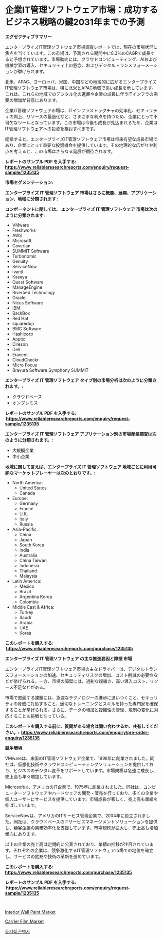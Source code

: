 <p><h1>企業IT管理ソフトウェア市場：成功するビジネス戦略の鍵2031年までの予測</h1></p><p><strong>エグゼクティブサマリー</strong></p>
<p><p>エンタープライズIT管理ソフトウェア市場調査レポートでは、現在の市場状況に焦点を当てています。この市場は、予測される期間中に8.3％のCAGRで成長すると予想されています。市場動向には、クラウドコンピューティング、AIおよび機械学習の導入、セキュリティ上の懸念、およびデジタルトランスフォーメーションが挙げられます。</p><p>北米、APAC、ヨーロッパ、米国、中国などの地理的に広がるエンタープライズIT管理ソフトウェア市場は、特に北米とAPAC地域で高い成長を示しています。これは、これらの地域でのデジタル化の進展や企業の成長に伴うITインフラの需要の増加が背景にあります。</p><p>企業IT管理ソフトウェア市場は、ITインフラストラクチャの効率化、セキュリティの向上、リソースの最適化など、さまざまな利点を持つため、企業にとって不可欠なツールとなっています。この市場は今後も成長が見込まれるため、企業はIT管理ソフトウェアへの投資を検討すべきです。</p><p>総括すると、エンタープライズIT管理ソフトウェア市場は将来有望な成長市場であり、企業にとって重要な投資機会を提供しています。その地理的な広がりや利点を考えると、この市場はさらなる発展が期待されます。</p></p>
<p><strong>レポートのサンプル PDF を入手する: <a href="https://www.reliableresearchreports.com/enquiry/request-sample/1235135">https://www.reliableresearchreports.com/enquiry/request-sample/1235135</a></strong></p>
<p><strong>市場セグメンテーション:</strong></p>
<p><strong> エンタープライズ IT 管理ソフトウェア 市場はさらに概要、展開、アプリケーション、地域に分類されます :</strong></p>
<p><strong>コンポーネントに関しては、 エンタープライズ IT 管理ソフトウェア 市場は次のように分類されます: &nbsp;</strong></p>
<p><ul><li>VMware</li><li>Freshworks</li><li>AWS</li><li>Microsoft</li><li>Goverlan</li><li>SUMMIT Software</li><li>Turbonomic</li><li>Genuity</li><li>ServiceNow</li><li>Ivanti</li><li>Kaseya</li><li>Quest Software</li><li>ManageEngine</li><li>Riverbed Technology</li><li>Oracle</li><li>Nicus Software</li><li>IBM</li><li>BackBox</li><li>Red Hat</li><li>squaredup</li><li>BMC Software</li><li>Hashicorp</li><li>Apptio</li><li>Cireson</li><li>Dell</li><li>Eracent</li><li>CloudCheckr</li><li>Micro Focus</li><li>Bravura Software
    Symphony SUMMIT</li></ul></p>
<p><strong> エンタープライズ IT 管理ソフトウェア タイプ別の市場分析は次のように分類されます。:</strong></p>
<p><ul><li>クラウドベース</li><li>オンプレミス</li></ul></p>
<p><strong>レポートのサンプル PDF を入手する: &nbsp;<a href="https://www.reliableresearchreports.com/enquiry/request-sample/1235135">https://www.reliableresearchreports.com/enquiry/request-sample/1235135</a></strong></p>
<p><strong> エンタープライズ IT 管理ソフトウェア アプリケーション別の市場産業調査は次のように分類されます。:</strong></p>
<p><ul><li>大規模企業</li><li>中小企業</li></ul></p>
<p><strong>地域に関して言えば、エンタープライズ IT 管理ソフトウェア 地域ごとに利用可能なマーケットプレーヤーは次のとおりです。:</strong></p>
<p><ul>
    <li>
        North America:
        <ul>
            <li>United States</li>
            <li>Canada</li>
        </ul>
    </li>
    <li>
        Europe:
        <ul>
            <li>Germany</li>
            <li>France</li>
            <li>U.K.</li>
            <li>Italy</li>
            <li>Russia</li>
        </ul>
    </li>
    <li>
        Asia-Pacific:
        <ul>
            <li>China</li>
            <li>Japan</li>
            <li>South Korea</li>
            <li>India</li>
            <li>Australia</li>
            <li>China Taiwan</li>
            <li>Indonesia</li>
            <li>Thailand</li>
            <li>Malaysia</li>
        </ul>
    </li>
    <li>
        Latin America:
        <ul>
            <li>Mexico</li>
            <li>Brazil</li>
            <li>Argentina Korea</li>
            <li>Colombia</li>
        </ul>
    </li>
    <li>
        Middle East & Africa:
        <ul>
            <li>Turkey</li>
            <li>Saudi</li>
            <li>Arabia</li>
            <li>UAE</li>
            <li>Korea</li>
        </ul>
    </li>
    </ul></p>
<p><strong>このレポートを購入する: &nbsp;<a href="https://www.reliableresearchreports.com/purchase/1235135">https://www.reliableresearchreports.com/purchase/1235135</a></strong></p>
<p><strong>エンタープライズ IT 管理ソフトウェア の主な推進要因と障壁 市場</strong></p>
<p><p>エンタープライズIT管理ソフトウェア市場の主なドライバーは、デジタルトランスフォーメーションの加速、セキュリティリスクの増加、コスト削減の必要性などが挙げられる。一方、市場の障壁には、過剰な複雑さ、高い導入コスト、リソース不足などがある。</p><p>市場で直面する課題には、急速なテクノロジーの進歩に追いつくこと、セキュリティの脅威に対処すること、適切なトレーニングとスキルを持った専門家を確保することが挙げられる。さらに、データの増加と複雑性の管理、規制の変化に対応することも挑戦となっている。</p></p>
<p><strong>このレポートを購入する前に、質問がある場合は問い合わせるか、共有してください。:&nbsp; <a href="https://www.reliableresearchreports.com/enquiry/pre-order-enquiry/1235135">https://www.reliableresearchreports.com/enquiry/pre-order-enquiry/1235135</a></strong></p>
<p><strong>競争環境</strong></p>
<p><p>VMwareは、米国のIT管理ソフトウェア企業で、1998年に創業されました。同社は、仮想化技術やクラウドコンピューティングソリューションを提供しており、ビジネスのデジタル変革をサポートしています。市場規模は急速に成長し、売上高も年々増加しています。</p><p>Microsoftは、アメリカのIT企業で、1975年に創業されました。同社は、コンピューターソフトウェアやハードウェアの開発・販売を行っており、多くの企業や個人ユーザーにサービスを提供しています。市場成長が著しく、売上高も業績を伸ばしています。</p><p>ServiceNowは、アメリカのITサービス管理企業で、2004年に設立されました。同社は、クラウドベースのITサービスマネージメントソリューションを提供し、顧客企業の業務効率化を支援しています。市場規模が拡大し、売上高も増加傾向にあります。</p><p>以上の企業の売上高は定期的に公表されており、業績の推移が注目されています。それぞれの企業は、競争激化するIT管理ソフトウェア市場での地位を確立し、サービスの拡充や技術の革新を進めています。</p></p>
<p><strong>このレポートを購入する: &nbsp; <a href="https://www.reliableresearchreports.com/purchase/1235135">https://www.reliableresearchreports.com/purchase/1235135</a></strong></p>
<p><strong>レポートのサンプル PDF を入手する: &nbsp;<a href="https://www.reliableresearchreports.com/enquiry/request-sample/1235135">https://www.reliableresearchreports.com/enquiry/request-sample/1235135</a></strong><strong></strong></p>
<p>&nbsp;</p>
<p><p><a href="https://nifty-kite-d51.notion.site/Interior-Wall-Paint-Market-Size-2024-2031-Global-Industrial-Analysis-Key-Geographical-Regions-Ma-33622a31f79442ffac159305d74ddbaf">Interior Wall Paint Market</a></p><p><a href="https://five-trouble-98a.notion.site/Global-Carrier-Film-Market-by-Types-Applications-and-Major-Players-with-Regional-Growth-Rate-Anal-e3cd96a04f6b42a1a805d0d02ab2d466">Carrier Film Market</a></p><p><a href="https://github.com/wallacBahrtyinger567686/Market-Research-Report-List-1/blob/main/568890811130.md">동기식 콘덴서</a></p></p>